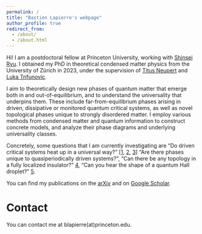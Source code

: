 ```yaml
---
permalink: /
title: "Bastien Lapierre's webpage"
author_profile: true
redirect_from: 
  - /about/
  - /about.html
---
```



Hi! I am a postdoctoral fellow at Princeton University, working with [Shinsei Ryu](https://phy.princeton.edu/people/shinsei-ryu). I obtained my PhD in theoretical condensed matter physics from the University of Zürich in 2023, under the supervision of [Titus Neupert](https://www.physik.uzh.ch/en/groups/neupert/team/neupert.html) and [Luka Trifunovic](https://www.lpt.ups-tlse.fr/spip.php?article1624&lang=fr).

I aim to theoretically design new phases of quantum matter that emerge both in and out-of-equilibrium, and to understand the universality that underpins them. These include far-from-equilibrium phases arising in driven, dissipative or monitored quantum critical systems, as well as novel topological phases unique to strongly disordered matter.
I employ various methods from condensed matter and quantum information to construct concrete models, and analyze their phase diagrams and underlying universality classes.

Concretely, some questions that I am currently investigating are “Do driven critical systems heat up in a universal way?” [[1](https://journals.aps.org/prresearch/abstract/10.1103/PhysRevResearch.2.023085), [2](https://journals.aps.org/prb/abstract/10.1103/PhysRevB.103.224303), [3](https://scipost.org/10.21468/SciPostPhys.14.5.108)]
“Are there phases unique to quasiperiodically driven systems?”, “Can there be any topology in a fully localized insulator?” [4](https://journals.aps.org/prl/abstract/10.1103/PhysRevLett.129.256401),
“Can you hear the shape of a quantum Hall droplet?” [5](https://journals.aps.org/prx/abstract/10.1103/PhysRevX.14.011030).

You can find my publications on the [arXiv](https://arxiv.org/a/lapierre_b_1.html) and on [Google Scholar](https://scholar.google.com/citations?user=oGgrqHgAAAAJ&hl=en&oi=ao).


Contact
======
You can contact me at blapierre(at)princeton.edu.
